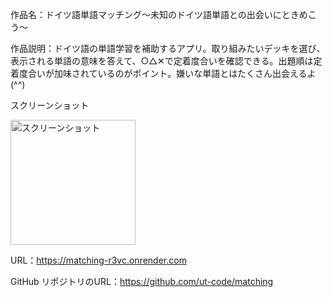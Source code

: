 作品名：ドイツ語単語マッチング〜未知のドイツ語単語との出会いにときめこう〜

作品説明：ドイツ語の単語学習を補助するアプリ。取り組みたいデッキを選び、表示される単語の意味を答えて、○△✕で定着度合いを確認できる。出題順は定着度合いが加味されているのがポイント。嫌いな単語とはたくさん出会えるよ(^^)

スクリーンショット

<img width=200 alt="スクリーンショット" src="https://cdn.discordapp.com/attachments/886090757604257813/985461542126514186/image.png">

URL：https://matching-r3vc.onrender.com

GitHub リポジトリのURL：https://github.com/ut-code/matching
